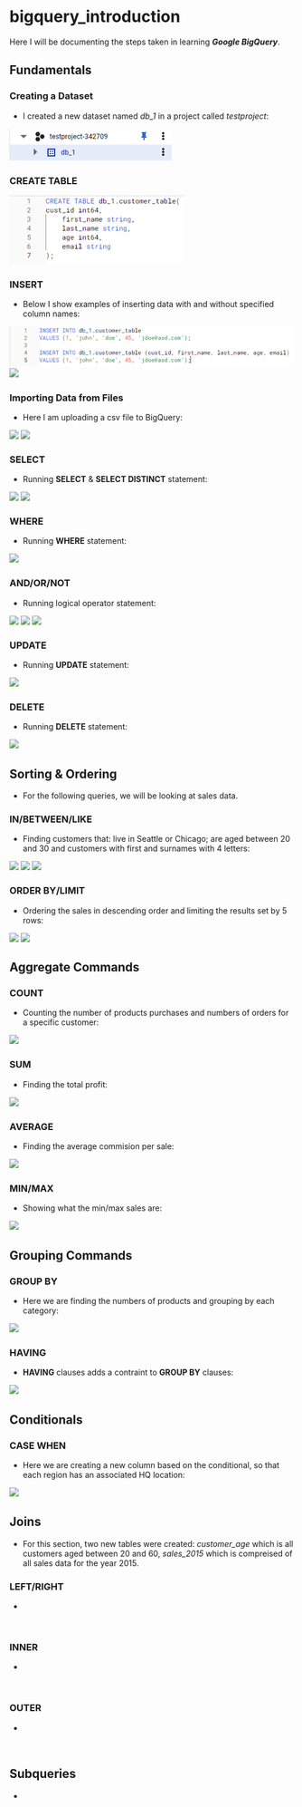 # bigquery_introduction

Here I will be documenting the steps taken in learning ***Google BigQuery***.

## Fundamentals

### Creating a Dataset

- I created a new dataset named *db_1* in a project called *testproject*:

![](https://github.com/latiful-hassan/bigquery_introduction/blob/main/bigquery_introduction_screenshots/bigquery_dataset.png)

### CREATE TABLE

![](https://github.com/latiful-hassan/bigquery_introduction/blob/main/bigquery_introduction_screenshots/bigquery_create_table_query.png)

### INSERT

- Below I show examples of inserting data with and without specified column names:

![](https://github.com/latiful-hassan/bigquery_introduction/blob/main/bigquery_introduction_screenshots/bigquery_insert_query.png)
![](https://github.com/latiful-hassan/bigquery_introduction_inprogress/blob/main/bigquery_introduction_screenshots/table.png)

### Importing Data from Files

- Here I am uploading a csv file to BigQuery:

![](https://github.com/latiful-hassan/bigquery_introduction_inprogress/blob/main/bigquery_introduction_screenshots/import_from_file.png)
![](https://github.com/latiful-hassan/bigquery_introduction_inprogress/blob/main/bigquery_introduction_screenshots/cust_upload.png)

### SELECT

- Running **SELECT** & **SELECT DISTINCT** statement:

![](https://github.com/latiful-hassan/bigquery_introduction_inprogress/blob/main/bigquery_introduction_screenshots/select.png)
![](https://github.com/latiful-hassan/bigquery_introduction_inprogress/blob/main/bigquery_introduction_screenshots/select_distinct.png)

### WHERE

- Running **WHERE** statement:

![](https://github.com/latiful-hassan/bigquery_introduction_inprogress/blob/main/bigquery_introduction_screenshots/where.png)

### AND/OR/NOT

- Running logical operator statement:

![](https://github.com/latiful-hassan/bigquery_introduction_inprogress/blob/main/bigquery_introduction_screenshots/and.png)
![](https://github.com/latiful-hassan/bigquery_introduction_inprogress/blob/main/bigquery_introduction_screenshots/or.png)
![](https://github.com/latiful-hassan/bigquery_introduction_inprogress/blob/main/bigquery_introduction_screenshots/not.png)

### UPDATE

- Running **UPDATE** statement:

![](https://github.com/latiful-hassan/bigquery_introduction_inprogress/blob/main/bigquery_introduction_screenshots/update.png)

### DELETE

- Running **DELETE** statement:

![](https://github.com/latiful-hassan/bigquery_introduction_inprogress/blob/main/bigquery_introduction_screenshots/delete.png)

## Sorting & Ordering

- For the following queries, we will be looking at sales data.

### IN/BETWEEN/LIKE

- Finding customers that: live in Seattle or Chicago; are aged between 20 and 30 and customers with first and surnames with 4 letters:

![](https://github.com/latiful-hassan/bigquery_introduction_inprogress/blob/main/bigquery_introduction_screenshots/in.png)
![](https://github.com/latiful-hassan/bigquery_introduction_inprogress/blob/main/bigquery_introduction_screenshots/between.png)
![](https://github.com/latiful-hassan/bigquery_introduction_inprogress/blob/main/bigquery_introduction_screenshots/like.png)

### ORDER BY/LIMIT

- Ordering the sales in descending order and limiting the results set by 5 rows:

![](https://github.com/latiful-hassan/bigquery_introduction_inprogress/blob/main/bigquery_introduction_screenshots/order_by.png)
![](https://github.com/latiful-hassan/bigquery_introduction_inprogress/blob/main/bigquery_introduction_screenshots/limit.png)

## Aggregate Commands

### COUNT

- Counting the number of products purchases and numbers of orders for a specific customer:

![](https://github.com/latiful-hassan/bigquery_introduction_inprogress/blob/main/bigquery_introduction_screenshots/count.png)

### SUM

- Finding the total profit:

![](https://github.com/latiful-hassan/bigquery_introduction_inprogress/blob/main/bigquery_introduction_screenshots/sum.png)

### AVERAGE

- Finding the average commision per sale:

![](https://github.com/latiful-hassan/bigquery_introduction_inprogress/blob/main/bigquery_introduction_screenshots/average.png)

### MIN/MAX

- Showing what the min/max sales are:

![](https://github.com/latiful-hassan/bigquery_introduction_inprogress/blob/main/bigquery_introduction_screenshots/min_max.png)

## Grouping Commands

### GROUP BY

- Here we are finding the numbers of products and grouping by each category:

![](https://github.com/latiful-hassan/bigquery_introduction_inprogress/blob/main/bigquery_introduction_screenshots/group_by.png)

### HAVING

- **HAVING** clauses adds a contraint to **GROUP BY** clauses:

![](https://github.com/latiful-hassan/bigquery_introduction_inprogress/blob/main/bigquery_introduction_screenshots/having.png)

## Conditionals

### CASE WHEN

- Here we are creating a new column based on the conditional, so that each region has an associated HQ location:

![](https://github.com/latiful-hassan/bigquery_introduction_inprogress/blob/main/bigquery_introduction_screenshots/case.png)

## Joins

- For this section, two new tables were created: *customer_age* which is all customers aged between 20 and 60, *sales_2015* which is compreised of all sales data for the year 2015.

### LEFT/RIGHT

- 

![]()

### INNER

-

![]()

### OUTER

-

![]()


## Subqueries

-

![]()
